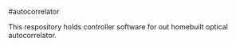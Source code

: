 #autocorrelator

This respository holds controller software for out homebuilt optical autocorrelator.
